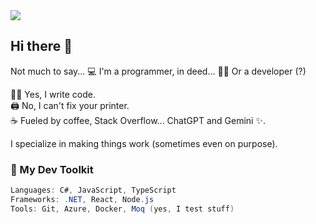 <!-- <img src="https://readme-typing-svg.demolab.com/?lines=Hey!+I'm+a+Developer+who+loves+coffee+%F0%9F%8D%B5;Always+coding,+sometimes+debugging!&center=true&width=500&height=45&color=36BCF7&vCenter=true&pause=1000&size=22" />
[![Typing SVG](https://readme-typing-svg.demolab.com?font=roboto&pause=1000&color=5E1FF7&width=435&lines=Hey!+I'm+a+developer%2C+in+deed...)](https://git.io/typing-svg)
<a href="https://git.io/typing-svg"><img src="https://readme-typing-svg.demolab.com?font=roboto&pause=1000&color=3335F7&width=435&lines=Hey!+I'm+a+developer%2C+in+deed..." alt="Typing SVG" /></a>

[![Typing SVG](https://readme-typing-svg.demolab.com?font=roboto&weight=100&size=25&pause=1000&color=3335F7&width=435&lines=Hey!+I'm+a+developer%2C+in+deed...)](https://git.io/typing-svg)
-->

<img src ="https://readme-typing-svg.demolab.com?font=roboto&weight=100&size=25&pause=1000&color=3335F7&width=435&lines=Hey!+I'm+a+developer%2C+in+deed..." />

## Hi there 👋

Not much to say... 💻 I'm a programmer, in deed... 👨‍💻​ Or a developer (?)

🧑‍💻 Yes, I write code.  
🖨️ No, I can't fix your printer.  
☕ Fueled by coffee, Stack Overflow... ChatGPT and Gemini ✨.

I specialize in making things work (sometimes even on purpose).

### 🔧 My Dev Toolkit
```csharp
Languages: C#, JavaScript, TypeScript
Frameworks: .NET, React, Node.js
Tools: Git, Azure, Docker, Moq (yes, I test stuff)

